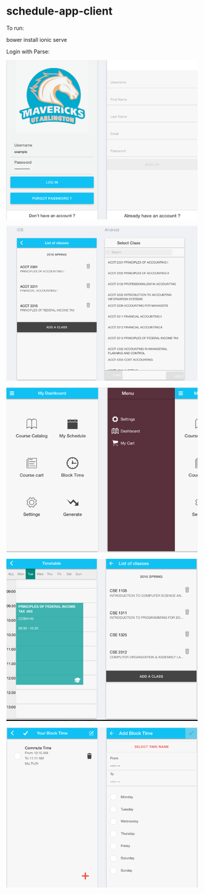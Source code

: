 # schedule-app-client

To run:

bower install
ionic serve


Login with Parse:

![Login](https://github.com/daoanhnhat1995/schedule-app-client/blob/master/screenshots/login.PNG)



![cart](https://github.com/daoanhnhat1995/schedule-app-client/blob/master/screenshots/cart.PNG)


![Dashboard](https://github.com/daoanhnhat1995/schedule-app-client/blob/master/screenshots/sidemenu.PNG)


![Day-view](https://github.com/daoanhnhat1995/schedule-app-client/blob/master/screenshots/calendar.png)



![Time-view](https://github.com/daoanhnhat1995/schedule-app-client/blob/master/screenshots/time.png)